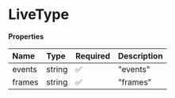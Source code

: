 # LiveType

**Properties**

| Name   | Type   | Required | Description |
| :----- | :----- | :------- | :---------- |
| events | string | ✅       | "events"    |
| frames | string | ✅       | "frames"    |

<!-- This file was generated by liblab | https://liblab.com/ -->
